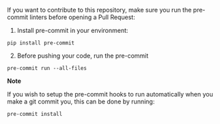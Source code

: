 If you want to contribute to this repository, make sure you run the pre-commit linters before opening a Pull Request:

1. Install pre-commit in your environment:

```
pip install pre-commit
```

2. Before pushing your code, run the pre-commit

```
pre-commit run --all-files
```

**Note**

If you wish to setup the pre-commit hooks to run automatically when you make a git commit you, this can be done by running:

```
pre-commit install
```